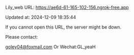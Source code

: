 Lily_web URL: https://ae6d-61-165-102-156.ngrok-free.app

Updated at: 2024-12-09 18:35:44

If you cannot open this URL, the server might be down.

Please contact: 

goley04@foxmail.com Or Wechat:GL_yeaH